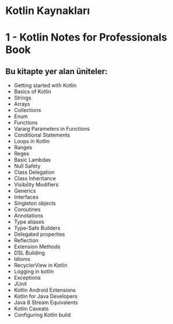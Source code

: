 # Kotlin Kaynakları

# 1 - Kotlin Notes for Professionals Book

## Bu kitapte yer alan üniteler:
* Getting started with Kotlin 
* Basics of Kotlin
* Strings
* Arrays
* Collections
* Enum
* Functions
* Vararg Parameters in Functions
* Conditional Statements
* Loops in Kotlin
* Ranges
* Regex
* Basic Lambdas
* Null Safety
* Class Delegation
* Class Inheritance
* Visibility Modifiers
* Generics
* Interfaces
* Singleton objects
* Coroutines
* Annotations
* Type aliases
* Type-Safe Builders
* Delegated properties
* Reflection
* Extension Methods
* DSL Building
* Idioms
* RecyclerView in Kotlin
* Logging in kotlin
* Exceptions
* JUnit
* Kotlin Android Extensions
* Kotlin for Java Developers
* Java 8 Stream Equivalents
* Kotlin Caveats
* Configuring Kotlin build




